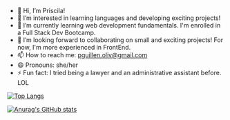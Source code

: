 - 👋 Hi, I’m Priscila!
- 👀 I’m interested in learning languages and developing exciting projects!
- 🌱 I’m currently learning web development fundamentals. I'm enrolled in a Full Stack Dev Bootcamp.
- 💞️ I’m looking forward to collaborating on small and exciting projects! For now, I'm more experienced in FrontEnd.
- 📫 How to reach me: pguillen.oliv@gmail.com
- 😄 Pronouns: she/her
- ⚡ Fun fact: I tried being a lawyer and an administrative assistant before. LOL


[![Top Langs](https://github-readme-stats.vercel.app/api/top-langs/?username=anuraghazra&layout=compact)](https://github.com/anuraghazra/github-readme-stats)

[![Anurag's GitHub stats](https://github-readme-stats.vercel.app/api?username=pgoliv-code)](https://github.com/anuraghazra/github-readme-stats)


<!---
pgoliv-code/pgoliv-code is a ✨ special ✨ repository because its `README.md` (this file) appears on your GitHub profile.
You can click the Preview link to take a look at your changes.
--->
